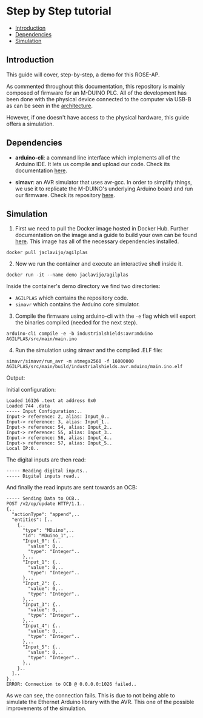 # Step by Step tutorial

-   [Introduction](#introduction)
-   [Dependencies](#dependencies)
-   [Simulation](#simulation)

## Introduction

This guide will cover, step-by-step, a demo for this ROSE-AP.

As commented throughout this documentation, this repository is mainly composed of firmware for an M-DUINO PLC. All of the development has been done with the physical device connected to the computer via USB-B as can be seen in the [architecture](architecture.md).

However, if one doesn't have access to the physical hardware, this guide offers a simulation.

## Dependencies

- **arduino-cli**: a command line interface which implements all of the Arduino IDE. It lets us compile and upload our code. Check its documentation [here](https://arduino.github.io/arduino-cli/latest/).

- **simavr**: an AVR simulator that uses avr-gcc. In order to simplify things, we use it to replicate the M-DUINO's underlying Arduino board and run our firmware. Check its repository [here](https://arduino.github.io/arduino-cli/latest/).

## Simulation

1. First we need to pull the Docker image hosted in Docker Hub. Further documentation on the image and a guide to build your own can be found [here](/docker/README.md). This image has all of the necessary dependencies installed.

```console
docker pull jaclavijo/agilplas
```


2. Now we run the container and execute an interactive shell inside it.

```console
docker run -it --name demo jaclavijo/agilplas
```

Inside the container's demo directory we find two directories:
- `AGILPLAS`  which contains the repository code.
- `simavr`  which contains the Arduino core simulator.

3. Compile the firmware using arduino-cli with the `-e` flag which will export the binaries compiled (needed for the next step).

```console
arduino-cli compile -e -b industrialshields:avr:mduino AGILPLAS/src/main/main.ino
```

4. Run the simulation using simavr and the compiled .ELF file:

```console
simavr/simavr/run_avr -m atmega2560 -f 16000000 AGILPLAS/src/main/build/industrialshields.avr.mduino/main.ino.elf
```

Output:

Initial configuration:
```console
Loaded 16126 .text at address 0x0
Loaded 744 .data
----- Input Configuration:..
Input-> reference: 2, alias: Input_0..
Input-> reference: 3, alias: Input_1..
Input-> reference: 54, alias: Input_2..
Input-> reference: 55, alias: Input_3..
Input-> reference: 56, alias: Input_4..
Input-> reference: 57, alias: Input_5..
Local IP:0..
```
The digital inputs are then read:
```
----- Reading digital inputs..
----- Digital inputs read..
```
And finally the read inputs are sent towards an OCB:
```
----- Sending Data to OCB..
POST /v2/op/update HTTP/1.1..
{..
  "actionType": "append",..
  "entities": [..
    {..
      "type": "MDuino",..
      "id": "MDuino_1",..
      "Input_0": {..
        "value": 0,..
        "type": "Integer"..
      },..
      "Input_1": {..
        "value": 0,..
        "type": "Integer"..
      },..
      "Input_2": {..
        "value": 0,..
        "type": "Integer"..
      },..
      "Input_3": {..
        "value": 0,..
        "type": "Integer"..
      },..
      "Input_4": {..
        "value": 0,..
        "type": "Integer"..
      },..
      "Input_5": {..
        "value": 0,..
        "type": "Integer"..
      }..
    }..
  ]..
}..
ERROR: Connection to OCB @ 0.0.0.0:1026 failed..

```

As we can see, the connection fails. This is due to not being able to simulate the Ethernet Arduino library with the AVR. This one of the possible improvements of the simulation.
